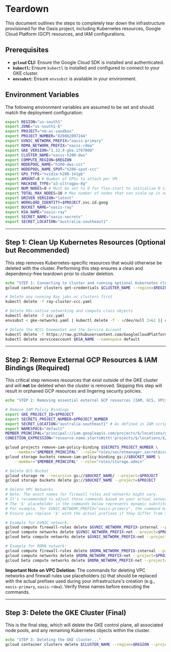# Teardown

This document outlines the steps to completely tear down the infrastructure provisioned for the Oasis project, including Kubernetes resources, Google Cloud Platform (GCP) resources, and IAM configurations.

## Prerequisites

*   **`gcloud` CLI:** Ensure the Google Cloud SDK is installed and authenticated.
*   **`kubectl`:** Ensure `kubectl` is installed and configured to connect to your GKE cluster.
*   **`envsubst`:** Ensure `envsubst` is available in your environment.

## Environment Variables

The following environment variables are assumed to be set and should match the deployment configuration:

```bash
export REGION="us-south1"
export ZONE="us-south1-b"
export PROJECT="nm-ai-sandbox"
export PROJECT_NUMBER="820082097244"
export GVNIC_NETWORK_PREFIX="oasis-primary"
export RDMA_NETWORK_PREFIX="oasis-rdma"
export GKE_VERSION="1.32.4-gke.1767000"
export CLUSTER_NAME="oasis-h200-dws"
export COMPUTE_REGION=$REGION
export NODEPOOL_NAME="h200-dws-ccc"
export NODEPOOL_NAME_SPOT="h200-spot-ccc"
export GPU_TYPE="nvidia-h200-141gb"
export AMOUNT=8 # Number of GPUs to attach per VM
export MACHINE_TYPE="a3-ultragpu-8g"
export NUM_NODES=0 # Must be set to 0 for flex-start to initialise 0 sized nodepool
export TOTAL_MAX_NODES=10 # Max number of nodes that can scale up in nodepool for flex-start. Could be upto 1000 VMs (8k GPUs)
export DRIVER_VERSION="latest"
export WORKLOAD_IDENTITY=$PROJECT.svc.id.goog
export BUCKET_NAME="oasis-ray"
export KSA_NAME="oasis-ray"
export SECRET_NAME="oasis-secrets"
export SECRET_LOCATION="australia-southeast1"
```

---

## Step 1: Clean Up Kubernetes Resources (Optional but Recommended)

This step removes Kubernetes-specific resources that would otherwise be deleted with the cluster. Performing this step ensures a clean and dependency-free teardown prior to cluster deletion.

```bash
echo "STEP 1: Connecting to cluster and running optional Kubernetes cleanup..."
gcloud container clusters get-credentials $CLUSTER_NAME --region=$REGION --project=$PROJECT

# Delete any running Ray jobs or clusters first
kubectl delete -f ray-cluster-ccc.yaml

# Delete K8s-native networking and compute class objects
kubectl delete -f ccc.yaml
envsubst < gke-networks.yaml | kubectl delete -f - >/dev/null 2>&1 || echo "Warning: gke-networks.yaml not found. Skipping GKE network object deletion."

# Delete the NCCL DaemonSet and the Service Account
kubectl delete -f https://raw.githubusercontent.com/GoogleCloudPlatform/container-engine-accelerators/master/gpudirect-rdma/nccl-rdma-installer.yaml
kubectl delete serviceaccount $KSA_NAME --namespace default
```

---

## Step 2: Remove External GCP Resources & IAM Bindings (Required)

This critical step removes resources that exist outside of the GKE cluster and will **not** be deleted when the cluster is removed. Skipping this step will result in orphaned GCP resources and lingering security policies.

```bash
echo "STEP 2: Removing essential external GCP resources (IAM, GCS, VPCs)..."

# Remove IAM Policy Bindings
export GKE_PROJECT_ID=$PROJECT
export SECRETS_PROJECT_NUMBER=$PROJECT_NUMBER
export SECRET_LOCATION="australia-southeast1" # As defined in IAM script
export NAMESPACE="default"
MEMBER_PRINCIPAL="principal://iam.googleapis.com/projects/$/locations/global/workloadIdentityPools/$.svc.id.goog/subject/ns/$/sa/$"
CONDITION_EXPRESSION="resource.name.startsWith('projects/$/locations/$/secrets/WANDB_API_KEY/') || resource.name.startsWith('projects/$/locations/$/secrets/CONDA_TOKEN/')"

gcloud projects remove-iam-policy-binding $SECRETS_PROJECT_NUMBER \
    --member="$MEMBER_PRINCIPAL" --role="roles/secretmanager.secretAccessor" --condition="title=RestrictToRaySecretsV2,expression=$"
gcloud storage buckets remove-iam-policy-binding gs://$BUCKET_NAME \
    --member="$MEMBER_PRINCIPAL" --role="roles/storage.admin"

# Delete GCS Bucket
gcloud storage rm --recursive gs://$BUCKET_NAME/ --project=$PROJECT
gcloud storage buckets delete gs://$BUCKET_NAME --project=$PROJECT

# Delete VPC Networks
# Note: The exact names for firewall rules and networks might vary.
# It's recommended to adjust these commands based on your actual network naming conventions.
# The '$' placeholder in the commands below represents dynamic substitution of prefixes.
# For example, for GVNIC_NETWORK_PREFIX="oasis-primary", the command might target 'oasis-primary-internal' and 'oasis-primary-net'.
# Ensure you replace '$' with the actual prefixes if they differ from this example.

# Example for GVNIC network:
gcloud compute firewall-rules delete $GVNIC_NETWORK_PREFIX-internal --project=$PROJECT
gcloud compute networks delete $GVNIC_NETWORK_PREFIX-net --project=$PROJECT
gcloud beta compute networks delete $GVNIC_NETWORK_PREFIX-net --project=$PROJECT # If a beta network was used

# Example for RDMA network:
gcloud compute firewall-rules delete $RDMA_NETWORK_PREFIX-internal --project=$PROJECT
gcloud compute networks delete $RDMA_NETWORK_PREFIX-net --project=$PROJECT
gcloud beta compute networks delete $RDMA_NETWORK_PREFIX-net --project=$PROJECT # If a beta network was used
```

**Important Note on VPC Deletion:** The commands for deleting VPC networks and firewall rules use placeholders (`$`) that should be replaced with the actual prefixes used during your infrastructure's creation (e.g., `oasis-primary`, `oasis-rdma`). Verify these names before executing the commands.

---

## Step 3: Delete the GKE Cluster (Final)

This is the final step, which will delete the GKE control plane, all associated node pools, and any remaining Kubernetes objects within the cluster.

```bash
echo "STEP 3: Deleting the GKE cluster..."
gcloud container clusters delete $CLUSTER_NAME --region=$REGION --project=$PROJECT
```